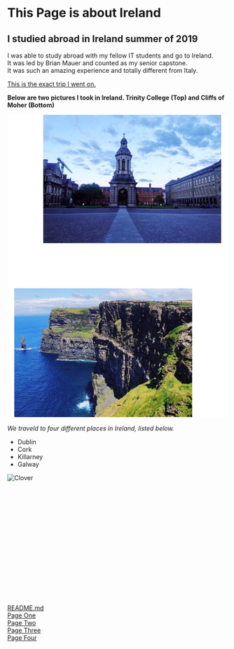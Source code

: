 # This Page is about Ireland
## I studied abroad in Ireland summer of 2019

I was able to study abroad with my fellow IT students and go to Ireland.  
It was led by Brian Mauer and counted as my senior capstone.  
It was such an amazing experience and totally different from Italy.  

[This is the exact trip I went on.](https://engineering.missouri.edu/study-abroad-old/study-abroad-ireland/ireland-4100/)

**Below are two pictures I took in Ireland. Trinity College (Top) and Cliffs of Moher (Bottom)**

![Ireland](Ireland.jpeg)

_We traveld to four different places in Ireland, listed below._

* Dublin
* Cork
* Killarney
* Galway

![Clover](https://cdn.pixabay.com/photo/2014/09/14/18/21/clover-445255_1280.jpg)

<pre><code>
	<html>
	<html>
	<head>
	<meta charset="UTF-8">
	<title>Fizz Buzz</title>    
	
	<script>
	
	function fizzbuzz() {
	var display = document.getElementById('display');
	var displayHTML = "";
	for (i = 0; i < 100; i++) {    
			displayHTML+="< p > " + i + "< /p >";     
	   }   
	display.innerHTML = displayHTML;
	   }

	</script>

</head>

<body onload="fizzbuzz()">
<div id="display">

</div>
</body>
</code></pre>

[README.md](https://github.com/rhedgpath/FinalProject/blob/master/README.md)    
[Page One](https://github.com/rhedgpath/FinalProject/blob/master/Page1.md)   
[Page Two](https://github.com/rhedgpath/FinalProject/blob/master/Page2.md)   
[Page Three](https://github.com/rhedgpath/FinalProject/blob/master/Page3.md)   
[Page Four](https://github.com/rhedgpath/FinalProject/blob/master/Page4.md)    
